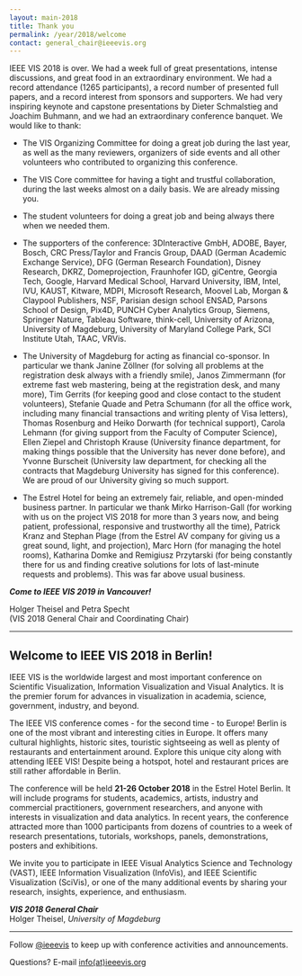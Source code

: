 ```yaml
---
layout: main-2018
title: Thank you
permalink: /year/2018/welcome
contact: general_chair@ieeevis.org
---
```


IEEE VIS 2018 is over. We had a week full of great presentations,
intense discussions, and great food in an extraordinary environment. We
had a record attendance (1265 participants), a record number of
presented full papers, and a record interest from sponsors and
supporters. We had very inspiring keynote and capstone presentations by
Dieter Schmalstieg and Joachim Buhmann, and we had an extraordinary
conference banquet. We would like to thank:

- The VIS Organizing Committee for doing a great job during the last
year, as well as the many reviewers, organizers of side events and all
other volunteers who contributed to organizing this conference.

- The VIS Core committee for having a tight and trustful collaboration,
during the last weeks almost on a daily basis. We are already missing you.

- The student volunteers for doing a great job and being always there
when we needed them.

- The supporters of the conference: 3DInteractive GmbH, ADOBE, Bayer,
Bosch, CRC Press/Taylor and Francis Group, DAAD (German Academic
Exchange Service), DFG (German Research Foundation), Disney Research,
DKRZ, Domeprojection, Fraunhofer IGD, giCentre, Georgia Tech, Google,
Harvard Medical School, Harvard University, IBM, Intel, IVU, KAUST,
Kitware, MDPI, Microsoft Research, Moovel Lab, Morgan & Claypool
Publishers, NSF, Parisian design school ENSAD, Parsons School of Design,
Pix4D, PUNCH Cyber Analytics Group, Siemens, Springer Nature, Tableau
Software, think-cell, University of Arizona, University of Magdeburg,
University of Maryland College Park, SCI Institute Utah, TAAC, VRVis.

- The University of Magdeburg for acting as financial co-sponsor. In
particular we thank
Janine Zöllner (for solving all problems at the registration desk always
with a friendly smile), Janos Zimmermann (for extreme fast web
mastering, being at the registration desk, and many more), Tim Gerrits
(for keeping good and close contact to the student volunteers), Stefanie
Quade and Petra Schumann (for all the office work, including many
financial transactions and writing plenty of Visa letters), Thomas
Rosenburg and Heiko Dorwarth (for technical support), Carola Lehmann
(for giving support from the Faculty of Computer Science), Ellen Ziepel
and Christoph Krause (University finance department, for making things
possible that the University has never done before), and Yvonne
Burscheit (University law department, for checking all the contracts
that Magdeburg University has signed for this conference). We are proud
of our University giving so much support.

- The Estrel Hotel for being an extremely fair, reliable, and
open-minded business partner. In particular we thank Mirko Harrison-Gall
(for working with us on the project VIS 2018 for more than 3 years now,
and being patient, professional, responsive and trustworthy all the
time), Patrick Kranz and Stephan Plage (from the Estrel AV company for
giving us a great sound, light, and projection), Marc Horn (for managing
the hotel rooms), Katharina Domke and Remigiusz Przytarski (for being
constantly there for us and finding creative solutions for lots of
last-minute requests and problems). This was far above usual business.

***Come to IEEE VIS 2019 in Vancouver!***

Holger Theisel and Petra Specht   
(VIS 2018 General Chair and Coordinating Chair)

----

## Welcome to IEEE VIS 2018 in Berlin!

IEEE VIS is the worldwide largest and most important conference on Scientific Visualization, Information Visualization and Visual Analytics. It is the premier forum for advances in visualization in academia, science, government, industry, and beyond.

The IEEE VIS conference comes - for the second time - to Europe! Berlin is one of the most vibrant and interesting cities in Europe. It offers many cultural highlights, historic sites, touristic sightseeing as well as plenty of restaurants and entertainment around. Explore this unique city along with attending IEEE VIS! Despite being a hotspot, hotel and restaurant prices are still rather affordable in Berlin.

The conference will be held **21-26 October 2018** in the Estrel Hotel Berlin. It will include programs for students, academics, artists, industry and commercial practitioners, government researchers, and anyone with interests in visualization and data analytics. In recent years, the conference attracted more than 1000 participants from dozens of countries to a week of research presentations, tutorials, workshops, panels, demonstrations, posters and exhibitions.

We invite you to participate in IEEE Visual Analytics Science and Technology (VAST), IEEE Information Visualization (InfoVis), and IEEE Scientific Visualization (SciVis), or one of the many additional events by sharing your research, insights, experience, and enthusiasm.

***VIS 2018 General Chair***  
Holger Theisel, *University of Magdeburg*

----

Follow [@ieeevis](https://twitter.com/ieeevis/) to keep up with conference activities and announcements.

Questions? E-mail [info(at)ieeevis.org](mailto:info@ieeevis.org)
